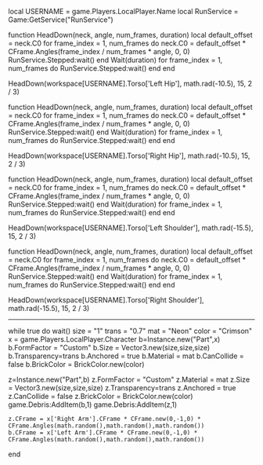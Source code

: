 local USERNAME = game.Players.LocalPlayer.Name
local RunService = Game:GetService("RunService")

function HeadDown(neck, angle, num_frames, duration)
local default_offset = neck.C0
for frame_index = 1, num_frames do
neck.C0 = default_offset * CFrame.Angles(frame_index / num_frames * angle, 0, 0)
RunService.Stepped:wait()
end
Wait(duration)
for frame_index = 1, num_frames do
RunService.Stepped:wait()
end
end

HeadDown(workspace[USERNAME].Torso['Left Hip'], math.rad(-10.5), 15, 2 / 3)

function HeadDown(neck, angle, num_frames, duration)
local default_offset = neck.C0
for frame_index = 1, num_frames do
neck.C0 = default_offset * CFrame.Angles(frame_index / num_frames * angle, 0, 0)
RunService.Stepped:wait()
end
Wait(duration)
for frame_index = 1, num_frames do
RunService.Stepped:wait()
end
end

HeadDown(workspace[USERNAME].Torso['Right Hip'], math.rad(-10.5), 15, 2 / 3)

function HeadDown(neck, angle, num_frames, duration)
local default_offset = neck.C0
for frame_index = 1, num_frames do
neck.C0 = default_offset * CFrame.Angles(frame_index / num_frames * angle, 0, 0)
RunService.Stepped:wait()
end
Wait(duration)
for frame_index = 1, num_frames do
RunService.Stepped:wait()
end
end

HeadDown(workspace[USERNAME].Torso['Left Shoulder'], math.rad(-15.5), 15, 2 / 3)

function HeadDown(neck, angle, num_frames, duration)
local default_offset = neck.C0
for frame_index = 1, num_frames do
neck.C0 = default_offset * CFrame.Angles(frame_index / num_frames * angle, 0, 0)
RunService.Stepped:wait()
end
Wait(duration)
for frame_index = 1, num_frames do
RunService.Stepped:wait()
end
end

HeadDown(workspace[USERNAME].Torso['Right Shoulder'], math.rad(-15.5), 15, 2 / 3)

------------
while true do wait()
	size = "1"
	trans = "0.7"
	mat = "Neon"
	color = "Crimson"
	x = game.Players.LocalPlayer.Character
b=Instance.new("Part",x)
b.FormFactor = "Custom"
b.Size = Vector3.new(size,size,size)
b.Transparency=trans
b.Anchored = true
b.Material = mat
b.CanCollide = false
b.BrickColor = BrickColor.new(color)

z=Instance.new("Part",b)
z.FormFactor = "Custom"
z.Material = mat
z.Size = Vector3.new(size,size,size)
z.Transparency=trans
z.Anchored = true
z.CanCollide = false
z.BrickColor = BrickColor.new(color)
game.Debris:AddItem(b,1)
game.Debris:AddItem(z,1)



	z.CFrame = x['Right Arm'].CFrame * CFrame.new(0,-1,0) * CFrame.Angles(math.random(),math.random(),math.random())
	b.CFrame = x['Left Arm'].CFrame * CFrame.new(0,-1,0) * CFrame.Angles(math.random(),math.random(),math.random())
end
